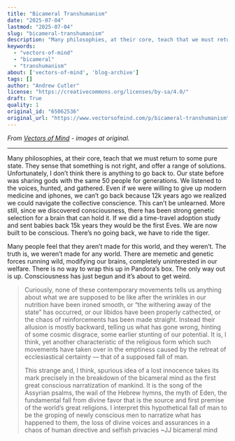 ```yaml
---
title: "Bicameral Transhumanism"
date: "2025-07-04"
lastmod: "2025-07-04"
slug: "bicameral-transhumanism"
description: "Many philosophies, at their core, teach that we must return to some pure state. They sense that something is not right, and offer a range of solutions. Unfortunately, I don\u2019t think there is anything t..."
keywords:
  - "vectors-of-mind"
  - "bicameral"
  - "transhumanism"
about: ['vectors-of-mind', 'blog-archive']
tags: []
author: "Andrew Cutler"
license: "https://creativecommons.org/licenses/by-sa/4.0/"
draft: True
quality: 1
original_id: "65062536"
original_url: "https://www.vectorsofmind.com/p/bicameral-transhumanism"
---
```

*From [Vectors of Mind](https://www.vectorsofmind.com/p/bicameral-transhumanism) - images at original.*

---

Many philosophies, at their core, teach that we must return to some pure state. They sense that something is not right, and offer a range of solutions. Unfortunately, I don’t think there is anything to go back to. Our state before was sharing gods with the same 50 people for generations. We listened to the voices, hunted, and gathered. Even if we were willing to give up modern medicine and iphones, we can’t go back because 12k years ago we realized we could navigate the collective conscience. This can’t be unlearned. More still, since we discovered consciousness, there has been strong genetic selection for a brain that can hold it. If we did a time-travel adoption study and sent babies back 15k years they would be the first Eves. We are now built to be conscious. There’s no going back, we have to ride the tiger. 

Many people feel that they aren’t made for this world, and they weren’t. The truth is, we weren’t made for any world. There are memetic and genetic forces running wild, modifying our brains, completely uninterested in our welfare. There is no way to wrap this up in Pandora’s box. The only way out is up. Consciousness has just begun and it’s about to get weird.

> Curiously, none of these contemporary movements tells us anything about what we are supposed to be like after the wrinkles in our nutrition have been ironed smooth, or “the withering away of the state” has occurred, or our libidos have been properly cathected, or the chaos of reinforcements has been made straight. Instead their allusion is mostly backward, telling us what has gone wrong, hinting of some cosmic disgrace, some earlier stunting of our potential. It is, I think, yet another characteristic of the religious form which such movements have taken over in the emptiness caused by the retreat of ecclesiastical certainty — that of a supposed fall of man. 
> 
> This strange and, I think, spurious idea of a lost innocence takes its mark precisely in the breakdown of the bicameral mind as the first great conscious narratization of mankind. It is the song of the Assyrian psalms, the wail of the Hebrew hymns, the myth of Eden, the fundamental fall from divine favor that is the source and first premise of the world’s great religions. I interpret this hypothetical fall of man to be the groping of newly conscious men to narratize what has happened to them, the loss of divine voices and assurances in a chaos of human directive and selfish privacies ~JJ bicameral mind
